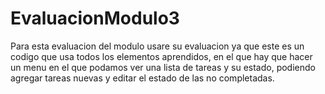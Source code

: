 # EvaluacionModulo3

Para esta evaluacion del modulo usare su evaluacion ya que este es un codigo que usa todos los elementos aprendidos, en el que hay que hacer un menu en el que podamos ver una lista de tareas y su estado, podiendo agregar tareas nuevas y editar el estado de las no completadas.

